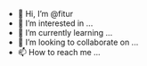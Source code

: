 - 👋 Hi, I’m @fitur
- 👀 I’m interested in ...
- 🌱 I’m currently learning ...
- 💞️ I’m looking to collaborate on ...
- 📫 How to reach me ...

<!---
fitur/fitur is a ✨ special ✨ repository because its `README.md` (this file) appears on your GitHub profile.
You can click the Preview link to take a look at your changes.
--->

